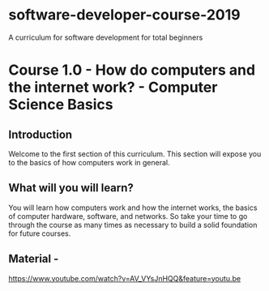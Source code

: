 # software-developer-course-2019
A curriculum for software development for total beginners

# Course 1.0 - How do computers and the internet work? - Computer Science Basics

## Introduction
Welcome to the first section of this curriculum. 
This section will expose you to the basics of how computers work in general. 

## What will you will learn?
You will learn how computers work and how the internet works, the basics of computer hardware, software, and networks.
So take your time to go through the course as many times as necessary to build a solid foundation for future courses.

## Material - 
https://www.youtube.com/watch?v=AV_VYsJnHQQ&feature=youtu.be
